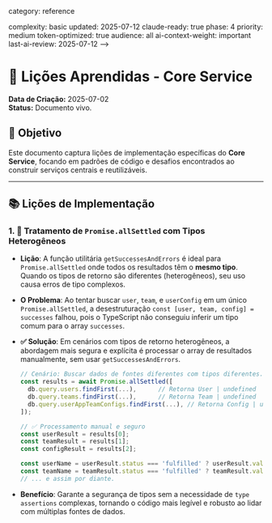 <!-- AI-METADATA:
<!-- AI-CONTEXT-PRIORITY: always-include="false" summary-threshold="medium" -->category: reference
complexity: basic
updated: 2025-07-12
claude-ready: true
phase: 4
priority: medium
token-optimized: true
audience: all
ai-context-weight: important
last-ai-review: 2025-07-12
-->

# 📖 Lições Aprendidas - Core Service

**Data de Criação:** 2025-07-02  
**Status:** Documento vivo.

## 🎯 Objetivo

Este documento captura lições de implementação específicas do **Core Service**, focando em padrões de código e desafios encontrados ao construir serviços centrais e reutilizáveis.

---

## 📚 Lições de Implementação

### 1. 🧬 Tratamento de `Promise.allSettled` com Tipos Heterogêneos

- **Lição**: A função utilitária `getSuccessesAndErrors` é ideal para `Promise.allSettled` onde todos os resultados têm o **mesmo tipo**. Quando os tipos de retorno são diferentes (heterogêneos), seu uso causa erros de tipo complexos.
- **O Problema**: Ao tentar buscar `user`, `team`, e `userConfig` em um único `Promise.allSettled`, a desestruturação `const [user, team, config] = successes` falhou, pois o TypeScript não conseguiu inferir um tipo comum para o array `successes`.
- **✅ Solução**: Em cenários com tipos de retorno heterogêneos, a abordagem mais segura e explícita é processar o array de resultados manualmente, sem usar `getSuccessesAndErrors`.

  ```typescript
  // Cenário: Buscar dados de fontes diferentes com tipos diferentes.
  const results = await Promise.allSettled([
    db.query.users.findFirst(...),      // Retorna User | undefined
    db.query.teams.findFirst(...),      // Retorna Team | undefined
    db.query.userAppTeamConfigs.findFirst(...), // Retorna Config | undefined
  ]);

  // ✅ Processamento manual e seguro
  const userResult = results[0];
  const teamResult = results[1];
  const configResult = results[2];

  const userName = userResult.status === 'fulfilled' ? userResult.value?.name : 'Default';
  const teamName = teamResult.status === 'fulfilled' ? teamResult.value?.name : 'Default';
  // ... e assim por diante.
  ```

- **Benefício**: Garante a segurança de tipos sem a necessidade de `type assertions` complexas, tornando o código mais legível e robusto ao lidar com múltiplas fontes de dados.
